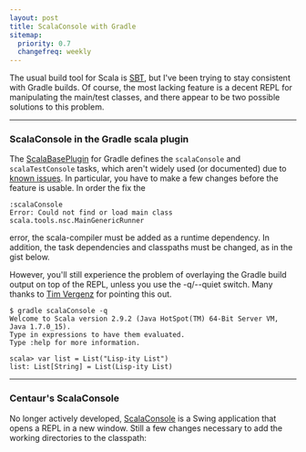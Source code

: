 ```yaml
---
layout: post
title: ScalaConsole with Gradle
sitemap:
  priority: 0.7
  changefreq: weekly
---
```


The usual build tool for Scala is [SBT](http://www.scala-sbt.org/), but I've been trying to stay consistent with Gradle builds. Of course, the most lacking feature is a decent REPL for manipulating the main/test classes, and there appear to be two possible solutions to this problem.

--------------------------------------------------

### ScalaConsole in the Gradle scala plugin ###

The [ScalaBasePlugin](http://code-review.gradle.org/browse/Gradle/subprojects/scala/src/main/groovy/org/gradle/api/plugins/scala/ScalaBasePlugin.groovy?hb=true) for Gradle defines the `scalaConsole` and `scalaTestConsole` tasks, which aren't widely used (or documented) due to [known issues](http://forums.gradle.org/gradle/topics/scalaconsole). In particular, you have to make a few changes before the feature is usable. In order the fix the 

    :scalaConsole
    Error: Could not find or load main class scala.tools.nsc.MainGenericRunner

error, the scala-compiler must be added as a runtime dependency. In addition, the task dependencies and classpaths must be changed, as in the gist below.

<script src="https://gist.github.com/sethrylan/5910482.js"> </script>

However, you'll still experience the problem of overlaying the Gradle build output on top of the REPL, unless you use the -q/--quiet switch. Many thanks to [Tim Vergenz](https://github.com/vergenzt) for pointing this out.

    $ gradle scalaConsole -q
    Welcome to Scala version 2.9.2 (Java HotSpot(TM) 64-Bit Server VM, Java 1.7.0_15).
    Type in expressions to have them evaluated.
    Type :help for more information.
    
    scala> var list = List("Lisp-ity List")
    list: List[String] = List(Lisp-ity List)

--------------------------------------------------

### Centaur's ScalaConsole ###

No longer actively developed, [ScalaConsole](https://bitbucket.org/centaur/scalaconsole/wiki/Home) is a Swing application that opens a REPL in a new window. Still a few changes necessary to add the working directories to the classpath:

<script src="https://gist.github.com/sethrylan/5910509.js">  </script>

